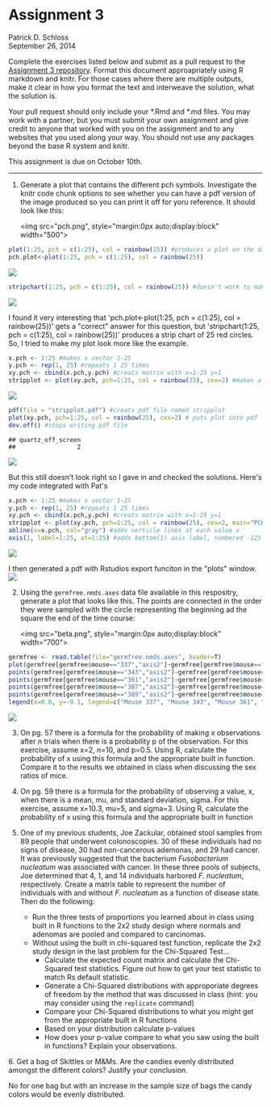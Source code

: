 # Assignment 3
Patrick D. Schloss  
September 26, 2014  

Complete the exercises listed below and submit as a pull request to the [Assignment 3 repository](http://www.github.com/microbialinformatics/assignment03).  Format this document approapriately using R markdown and knitr. For those cases where there are multiple outputs, make it clear in how you format the text and interweave the solution, what the solution is.

Your pull request should only include your *.Rmd and *.md files. You may work with a partner, but you must submit your own assignment and give credit to anyone that worked with you on the assignment and to any websites that you used along your way. You should not use any packages beyond the base R system and knitr.

This assignment is due on October 10th.

------

1.  Generate a plot that contains the different pch symbols. Investigate the knitr code chunk options to see whether you can have a pdf version of the image produced so you can print it off for yoru reference. It should look like this:

    <img src="pch.png", style="margin:0px auto;display:block" width="500">
    

```r
plot(1:25, pch = c(1:25), col = rainbow(25)) #produces a plot on the diagonal with 25 pch symbols in rainbow colors
pch.plot<-plot(1:25, pch = c(1:25), col = rainbow(25))
```

![](README.mkdanswers_files/figure-html/unnamed-chunk-1-1.png) 

```r
stripchart(1:25, pch = c(1:25), col = rainbow(25)) #doesn't work to make plot that looks like Pat's, but is stripchart as opposed to plot
```

![](README.mkdanswers_files/figure-html/unnamed-chunk-1-2.png) 

I found it very interesting that 'pch.plot<-plot(1:25, pch = c(1:25), col = rainbow(25))' gets a "correct" answer for this question, but 'stripchart(1:25, pch = c(1:25), col = rainbow(25))' produces a strip chart of 25 red circles. So, I tried to make my plot look more like the example.


```r
x.pch <- 1:25 #makes x vector 1-25
y.pch <- rep(1, 25) #repeats 1 25 times
xy.pch <- cbind(x.pch,y.pch) #creats matrix with x=1-25 y=1
stripplot <- plot(xy.pch, pch=1:25, col = rainbow(25), cex=2) #makes a plot that looks like Pat's example
```

![](README.mkdanswers_files/figure-html/unnamed-chunk-2-1.png) 

```r
pdf(file = "stripplot.pdf") #creats pdf file named stripplot
plot(xy.pch, pch=1:25, col = rainbow(25), cex=2) # puts plot into pdf
dev.off() #stops writing pdf file
```

```
## quartz_off_screen 
##                 2
```
<img src=stripplot.pdf>

But this still doesn't look right so I gave in and checked the solutions. Here's my code integrated with Pat's

```r
x.pch <- 1:25 #makes x vector 1-25
y.pch <- rep(1, 25) #repeats 1 25 times
xy.pch <- cbind(x.pch,y.pch) #creats matrix with x=1-25 y=1
stripplot <- plot(xy.pch, pch=1:25, col = rainbow(25), cex=2, main="PCH Symbols", xlab="PCH value", ylab="", axes=F) #makes a plot that looks more like Pat's example
abline(v=x.pch, col="gray") #adds verticle lines at each value x
axis(1, label=1:25, at=1:25) #adds bottom(1) axis label, numbered -125 with tick marks at1-25
```

![](README.mkdanswers_files/figure-html/unnamed-chunk-3-1.png) 

I then generated a pdf with Rstudios export funciton in the "plots" window.
<img src=pch.portrait.pdf>

2.  Using the `germfree.nmds.axes` data file available in this respositry, generate a plot that looks like this. The points are connected in the order they were sampled with the circle representing the beginning ad the square the end of the time course:

    <img src="beta.png", style="margin:0px auto;display:block" width="700">

```r
germfree <- read.table(file="germfree.nmds.axes", header=T)
plot(germfree[germfree$mouse=="337","axis2"]~germfree[germfree$mouse=="337","axis1"], col="black", pch=18, type="l")
points(germfree[germfree$mouse=="343","axis2"]~germfree[germfree$mouse=="343","axis1"], col="blue", pch=19, type="l")
points(germfree[germfree$mouse=="361","axis2"]~germfree[germfree$mouse=="361","axis1"], col="red", pch=20, type="l")
points(germfree[germfree$mouse=="387","axis2"]~germfree[germfree$mouse=="387","axis1"], col="green", pch=20, type="l")
points(germfree[germfree$mouse=="389","axis2"]~germfree[germfree$mouse=="389","axis1"], col="brown", pch=20, type="l")
legend(x=0.0, y=-0.1, legend=c("Mouse 337", "Mouse 343", "Mouse 361", "Mouse 387", "Mouse 389"), col=c("black", "blue", "red", "green", "brown"), lty=1, lwd=2)
```

![](README.mkdanswers_files/figure-html/unnamed-chunk-4-1.png) 

3.  On pg. 57 there is a formula for the probability of making x observations after n trials when there is a probability p of the observation.  For this exercise, assume x=2, n=10, and p=0.5.  Using R, calculate the probability of x using this formula and the appropriate built in function. Compare it to the results we obtained in class when discussing the sex ratios of mice.


4.  On pg. 59 there is a formula for the probability of observing a value, x, when there is a mean, mu, and standard deviation, sigma.  For this exercise, assume x=10.3, mu=5, and sigma=3.  Using R, calculate the probability of x using this formula and the appropriate built in function


5.  One of my previous students, Joe Zackular, obtained stool samples from 89 people that underwent colonoscopies.  30 of these individuals had no signs of disease, 30 had non-cancerous ademonas, and 29 had cancer.  It was previously suggested that the bacterium *Fusobacterium nucleatum* was associated with cancer.  In these three pools of subjects, Joe determined that 4, 1, and 14 individuals harbored *F. nucleatum*, respectively. Create a matrix table to represent the number of individuals with and without _F. nucleatum_ as a function of disease state.  Then do the following:

    * Run the three tests of proportions you learned about in class using built in R  functions to the 2x2 study design where normals and adenomas are pooled and compared to carcinomas.
    * Without using the built in chi-squared test function, replicate the 2x2 study design in the last problem for the Chi-Squared Test...
      * Calculate the expected count matrix and calculate the Chi-Squared test statistics. Figure out how to get your test statistic to match Rs default statistic.
      *	Generate a Chi-Squared distributions with approporiate degrees of freedom by the method that was discussed in class (hint: you may consider using the `replicate` command)
      * Compare your Chi-Squared distributions to what you might get from the appropriate built in R functions
      * Based on your distribution calculate p-values
      * How does your p-value compare to what you saw using the built in functions? Explain your observations.


6\.  Get a bag of Skittles or M&Ms.  Are the candies evenly distributed amongst the different colors?  Justify your conclusion.

No for one bag but with an increase in the sample size of bags the candy colors would be evenly distributed.
